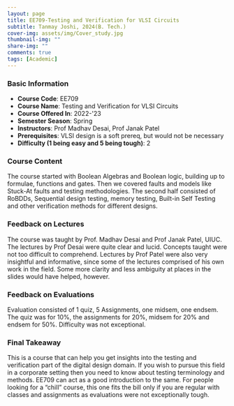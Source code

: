 ```yaml
---
layout: page
title: EE709-Testing and Verification for VLSI Circuits
subtitle: Tanmay Joshi, 2024(B. Tech.)
cover-img: assets/img/Cover_study.jpg
thumbnail-img: ""
share-img: ""
comments: true
tags: [Academic]
---
```


### Basic Information

- **Course Code**: EE709
- **Course Name**: Testing and Verification for VLSI Circuits
- **Course Offered In**: 2022-'23
- **Semester Season**: Spring
- **Instructors**: Prof Madhav Desai, Prof Janak Patel
- **Prerequisites**: VLSI design is a soft prereq, but would not be necessary
- **Difficulty (1 being easy and 5 being tough)**: 2

### Course Content


The course started with Boolean Algebras and Boolean logic, building up to formulae, functions and gates. Then we covered faults and models like Stuck-At faults and testing methodologies. The second half consisted of RoBDDs, Sequential design testing, memory testing, Built-in Self Testing and other verification methods for different designs.
### Feedback on Lectures


The course was taught by Prof. Madhav Desai and Prof Janak Patel, UIUC. The lectures by Prof Desai were quite clear and lucid. Concepts taught were not too difficult to comprehend. Lectures by Prof Patel were also very insightful and informative, since some of the lectures comprised of his own work in the field. Some more clarity and less ambiguity at places in the slides would have helped, however.
### Feedback on Evaluations


Evaluation consisted of 1 quiz, 5 Assignments, one midsem, one endsem. The quiz was for 10%, the assignments for 20%, midsem for 20% and endsem for 50%. Difficulty was not exceptional.
### Final Takeaway


This is a course that can help you get insights into the testing and verification part of the digital design domain. If you wish to pursue this field in a corporate setting then you need to know about testing terminology and methods. EE709 can act as a good introduction to the same. For people looking for a “chill” course, this one fits the bill only if you are regular with classes and assignments as evaluations were not exceptionally tough.